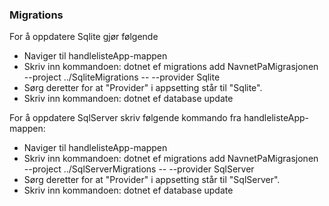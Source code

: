 ### Migrations
For å oppdatere Sqlite gjør følgende
- Naviger til handlelisteApp-mappen
- Skriv inn kommandoen: dotnet ef migrations add NavnetPaMigrasjonen --project ../SqliteMigrations -- --provider Sqlite
- Sørg deretter for at "Provider" i appsetting står til "Sqlite".
- Skriv inn kommandoen: dotnet ef database update

For å oppdatere SqlServer skriv følgende kommando fra handlelisteApp-mappen:
- Naviger til handlelisteApp-mappen
- Skriv inn kommandoen: dotnet ef migrations add NavnetPaMigrasjonen --project ../SqlServerMigrations -- --provider SqlServer
- Sørg deretter for at "Provider" i appsetting står til "SqlServer".
- Skriv inn kommandoen: dotnet ef database update


